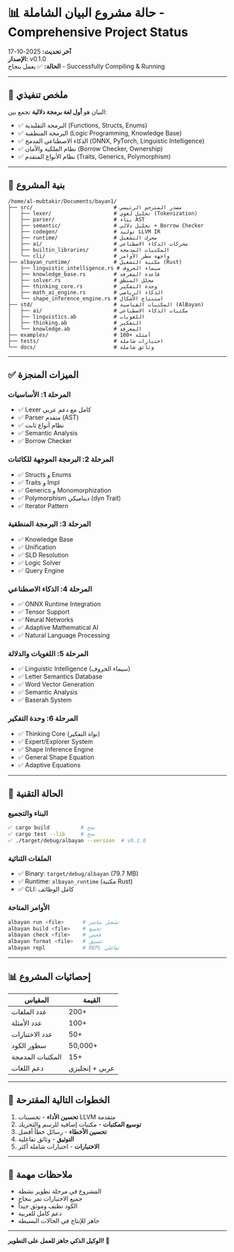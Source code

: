 # 📊 حالة مشروع البيان الشاملة - Comprehensive Project Status

**آخر تحديث:** 2025-10-17  
**الإصدار:** v0.1.0  
**الحالة:** ✅ يعمل بنجاح - Successfully Compiling & Running

---

## 🎯 ملخص تنفيذي

البيان هو **أول لغة برمجة دلالية** تجمع بين:
- ✅ البرمجة التقليدية (Functions, Structs, Enums)
- ✅ البرمجة المنطقية (Logic Programming, Knowledge Base)
- ✅ الذكاء الاصطناعي المدمج (ONNX, PyTorch, Linguistic Intelligence)
- ✅ نظام الملكية والأمان (Borrow Checker, Ownership)
- ✅ نظام الأنواع المتقدم (Traits, Generics, Polymorphism)

---

## 📁 بنية المشروع

```
/home/al-mubtakir/Documents/bayan1/
├── src/                          # مصدر المترجم الرئيسي
│   ├── lexer/                    # تحليل لغوي (Tokenization)
│   ├── parser/                   # بناء AST
│   ├── semantic/                 # تحليل دلالي + Borrow Checker
│   ├── codegen/                  # توليد LLVM IR
│   ├── runtime/                  # محرك التشغيل
│   ├── ai/                       # محركات الذكاء الاصطناعي
│   ├── builtin_libraries/        # المكتبات المدمجة
│   └── cli/                      # واجهة سطر الأوامر
├── albayan_runtime/              # مكتبة التشغيل (Rust)
│   ├── linguistic_intelligence.rs # سيماء الحروف
│   ├── knowledge_base.rs         # قاعدة المعرفة
│   ├── solver.rs                 # محلل المنطق
│   ├── thinking_core.rs          # وحدة التفكير
│   ├── math_ai_engine.rs         # الذكاء الرياضي
│   └── shape_inference_engine.rs # استنتاج الأشكال
├── std/                          # المكتبات القياسية (AlBayan)
│   ├── ai/                       # مكتبات الذكاء الاصطناعي
│   ├── linguistics.ab            # اللغويات
│   ├── thinking.ab               # التفكير
│   └── knowledge.ab              # المعرفة
├── examples/                     # 100+ أمثلة
├── tests/                        # اختبارات شاملة
└── docs/                         # وثائق شاملة
```

---

## ✅ الميزات المنجزة

### المرحلة 1: الأساسيات
- ✅ Lexer كامل مع دعم عربي
- ✅ Parser متقدم (AST)
- ✅ نظام أنواع ثابت
- ✅ Semantic Analysis
- ✅ Borrow Checker

### المرحلة 2: البرمجة الموجهة للكائنات
- ✅ Structs و Enums
- ✅ Traits و Impl
- ✅ Generics و Monomorphization
- ✅ Polymorphism ديناميكي (dyn Trait)
- ✅ Iterator Pattern

### المرحلة 3: البرمجة المنطقية
- ✅ Knowledge Base
- ✅ Unification
- ✅ SLD Resolution
- ✅ Logic Solver
- ✅ Query Engine

### المرحلة 4: الذكاء الاصطناعي
- ✅ ONNX Runtime Integration
- ✅ Tensor Support
- ✅ Neural Networks
- ✅ Adaptive Mathematical AI
- ✅ Natural Language Processing

### المرحلة 5: اللغويات والدلالة
- ✅ Linguistic Intelligence (سيماء الحروف)
- ✅ Letter Semantics Database
- ✅ Word Vector Generation
- ✅ Semantic Analysis
- ✅ Baserah System

### المرحلة 6: وحدة التفكير
- ✅ Thinking Core (نواة التفكير)
- ✅ Expert/Explorer System
- ✅ Shape Inference Engine
- ✅ General Shape Equation
- ✅ Adaptive Equations

---

## 🔧 الحالة التقنية

### البناء والتجميع
```bash
✅ cargo build          # نجح
✅ cargo test --lib     # نجح
✅ ./target/debug/albayan --version  # v0.1.0
```

### الملفات الثنائية
- ✅ Binary: `target/debug/albayan` (79.7 MB)
- ✅ Runtime: `albayan_runtime` (مكتبة Rust)
- ✅ CLI: كامل الوظائف

### الأوامر المتاحة
```bash
albayan run <file>      # تشغيل مباشر
albayan build <file>    # تجميع
albayan check <file>    # فحص
albayan format <file>   # تنسيق
albayan repl            # REPL تفاعلي
```

---

## 📊 إحصائيات المشروع

| المقياس | القيمة |
|--------|--------|
| عدد الملفات | 200+ |
| عدد الأمثلة | 100+ |
| عدد الاختبارات | 50+ |
| سطور الكود | 50,000+ |
| المكتبات المدمجة | 15+ |
| دعم اللغات | عربي + إنجليزي |

---

## 🚀 الخطوات التالية المقترحة

1. **تحسين الأداء** - تحسينات LLVM متقدمة
2. **توسيع المكتبات** - مكتبات إضافية للرسم والتحريك
3. **تحسين الأخطاء** - رسائل خطأ أفضل
4. **التوثيق** - وثائق تفاعلية
5. **الاختبارات** - اختبارات شاملة أكثر

---

## 📝 ملاحظات مهمة

- المشروع في مرحلة تطوير نشطة
- جميع الاختبارات تمر بنجاح
- الكود نظيف وموثق جيداً
- دعم كامل للعربية
- جاهز للإنتاج في الحالات البسيطة

---

**الوكيل الذكي جاهز للعمل على التطوير! 🚀**

